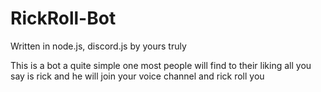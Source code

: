 # RickRoll-Bot
Written in node.js, discord.js by yours truly

This is a bot a quite simple one most people will find to their liking all you say is rick and he will join your voice channel and rick roll you
